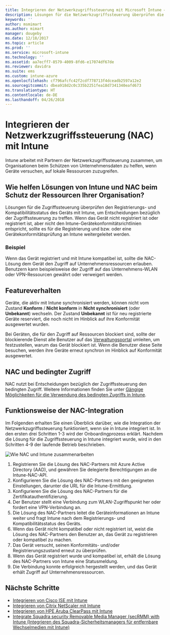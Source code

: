 ```yaml
---
title: Integrieren der Netzwerkzugriffssteuerung mit Microsoft Intune – Azure | Microsoft-Dokumentation
description: Lösungen für die Netzwerkzugriffssteuerung überprüfen die Registrierung und Konformität von Geräten mit Intune. Die Netzwerkzugriffssteuerung umfasst bestimmte Verhalten und arbeitet mit dem bedingten Zugriff zusammen. Weitere Informationen finden Sie in den Integrationsschritten und unter der Liste mit Partnerlösungen.
keywords: ''
author: msmimart
ms.author: mimart
manager: dougeby
ms.date: 12/18/2017
ms.topic: article
ms.prod: ''
ms.service: microsoft-intune
ms.technology: ''
ms.assetid: aa7ecff7-8579-4009-8fd6-e17074df67de
ms.reviewer: davidra
ms.suite: ems
ms.custom: intune-azure
ms.openlocfilehash: cf796afcfc42f2cdf778713f4dceadb2597a12e2
ms.sourcegitcommit: dbea918d2c0c335b2251fea18d7341340eafd673
ms.translationtype: HT
ms.contentlocale: de-DE
ms.lasthandoff: 04/26/2018
---
```

# <a name="network-access-control-nac-integration-with-intune"></a>Integrieren der Netzwerkzugriffssteuerung (NAC) mit Intune

Intune arbeitet mit Partnern der Netzwerkzugriffssteuerung zusammen, um Organisationen beim Schützen von Unternehmensdaten zu helfen, wenn Geräte versuchen, auf lokale Ressourcen zuzugreifen.

## <a name="how-do-intune-and-nac-solutions-help-protect-your-organization-resources"></a>Wie helfen Lösungen von Intune und NAC beim Schutz der Ressourcen Ihrer Organisation?

Lösungen für die Zugriffssteuerung überprüfen den Registrierungs- und Kompatibilitätsstatus des Geräts mit Intune, um Entscheidungen bezüglich der Zugriffssteuerung zu treffen. Wenn das Gerät nicht registriert ist oder registriert ist, aber nicht den Intune-Gerätekonformitätsrichtlinien entspricht, sollte es für die Registrierung und bzw. oder eine Gerätekonformitätsprüfung an Intune weitergeleitet werden.

### <a name="example"></a>Beispiel

Wenn das Gerät registriert und mit Intune kompatibel ist, sollte die NAC-Lösung dem Gerät den Zugriff auf Unternehmensressourcen erlauben. Benutzern kann beispielsweise der Zugriff auf das Unternehmens-WLAN oder VPN-Ressourcen gewährt oder verweigert werden.

## <a name="feature-behaviors"></a>Featureverhalten

Geräte, die aktiv mit Intune synchronisiert werden, können nicht vom Zustand **Konform** / **Nicht konform** in **Nicht synchronisiert** (oder **Unbekannt**) wechseln. Der Zustand **Unbekannt** ist für neu registrierte Geräte reserviert, die noch nicht im Hinblick auf ihre Konformität ausgewertet wurden.

Bei Geräten, die für den Zugriff auf Ressourcen blockiert sind, sollte der blockierende Dienst alle Benutzer auf das [Verwaltungsportal](https://portal.manage.microsoft.com) umleiten, um festzustellen, warum das Gerät blockiert ist.  Wenn die Benutzer diese Seite besuchen, werden ihre Geräte erneut synchron im Hinblick auf Konformität ausgewertet.

## <a name="nac-and-conditional-access"></a>NAC und bedingter Zugriff

NAC nutzt bei Entscheidungen bezüglich der Zugriffssteuerung den bedingten Zugriff. Weitere Informationen finden Sie unter [Gängige Möglichkeiten für die Verwendung des bedingten Zugriffs in Intune](conditional-access-intune-common-ways-use.md).

## <a name="how-the-nac-integration-works"></a>Funktionsweise der NAC-Integration

Im Folgenden erhalten Sie einen Überblick darüber, wie die Integration der Netzwerkzugriffssteuerung funktioniert, wenn sie in Intune integriert ist. In den ersten drei Schritten 1-3 wird der Onboardingprozess erklärt. Nachdem die Lösung für die Zugriffssteuerung in Intune integriert wurde, wird in den Schritten 4-9 der laufende Betrieb beschrieben.

![Wie NAC und Intune zusammenarbeiten](./media/ca-intune-common-ways-2.png)

1. Registrieren Sie die Lösung des NAC-Partners mit Azure Active Directory (AAD), und gewähren Sie delegierte Berechtigungen an die Intune-NAC-API.
2. Konfigurieren Sie die Lösung des NAC-Partners mit den geeigneten Einstellungen, darunter die URL für die Intune-Ermittlung.
3. Konfigurieren Sie die Lösung des NAC-Partners für die Zertifikatauthentifizierung.
4. Der Benutzer stellt eine Verbindung zum WLAN-Zugriffspunkt her oder fordert eine VPN-Verbindung an.
5. Die Lösung des NAC-Partners leitet die Geräteinformationen an Intune weiter und fragt Intune nach dem Registrierungs- und Kompatibilitätsstatus des Geräts.
6. Wenn das Gerät nicht kompatibel oder nicht registriert ist, weist die Lösung des NAC-Partners den Benutzer an, das Gerät zu registrieren oder kompatibel zu machen.
7. Das Gerät versucht, seinen Konformitäts- und/oder Registrierungszustand erneut zu überprüfen.
8. Wenn das Gerät registriert wurde und kompatibel ist, erhält die Lösung des NAC-Partners von Intune eine Statusmeldung.
9. Die Verbindung konnte erfolgreich hergestellt werden, und das Gerät erhält Zugriff auf Unternehmensressourcen.

## <a name="next-steps"></a>Nächste Schritte

- [Integrieren von Cisco ISE mit Intune](http://www.cisco.com/c/en/us/td/docs/security/ise/2-1/admin_guide/b_ise_admin_guide_21/b_ise_admin_guide_20_chapter_01000.html)
- [Integrieren von Citrix NetScaler mit Intune](http://docs.citrix.com/en-us/netscaler-gateway/12/microsoft-intune-integration/configuring-network-access-control-device-check-for-netscaler-gateway-virtual-server-for-single-factor-authentication-deployment.html)
- [Integrieren von HPE Aruba ClearPass mit Intune](https://support.arubanetworks.com/Documentation/tabid/77/DMXModule/512/Command/Core_Download/Default.aspx?EntryId=23757)
- [Integrate Squadra security Removable Media Manager (secRMM) with Intune (Integrieren des Squadra-Sicherheitsmanagers für entfernbare Wechselmedien mit Intune)](http://www.squadratechnologies.com/StaticContent/ProductDownload/secRMM/9.9.0.0/secRMMIntuneAccessControlSetupGuide.pdf)